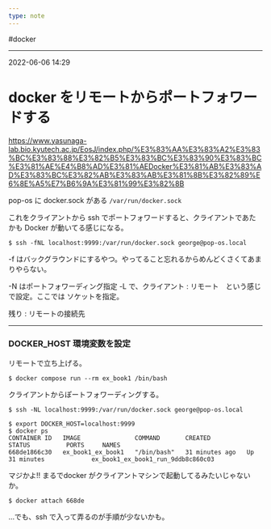 ```yaml
---
type: note
---
```


#docker

---
2022-06-06  14:29

# docker をリモートからポートフォワードする

https://www.yasunaga-lab.bio.kyutech.ac.jp/EosJ/index.php/%E3%83%AA%E3%83%A2%E3%83%BC%E3%83%88%E3%82%B5%E3%83%BC%E3%83%90%E3%83%BC%E3%81%AE%E4%B8%AD%E3%81%AEDocker%E3%81%AB%E3%83%AD%E3%83%BC%E3%82%AB%E3%83%AB%E3%81%8B%E3%82%89%E6%8E%A5%E7%B6%9A%E3%81%99%E3%82%8B

pop-os に docker.sock がある
`/var/run/docker.sock`

これをクライアントから ssh でポートフォワードすると、クライアントであたかも Docker が動いてる感じになる。

```shell
$ ssh -fNL localhost:9999:/var/run/docker.sock george@pop-os.local
```

-f はバックグラウンドにするやつ。やってること忘れるからめんどくさくてあまりやらない。

-N はポートフォワーディング指定
-L で、クライアント : リモート　という感じで設定。ここでは ソケットを指定。

残り : リモートの接続先

---
### DOCKER_HOST 環境変数を設定


リモートで立ち上げる。
```shell
$ docker compose run --rm ex_book1 /bin/bash
```

クライアントからぽートフォワーディングする。
```shell
$ ssh -NL localhost:9999:/var/run/docker.sock george@pop-os.local
```

```shell
$ export DOCKER_HOST=localhost:9999
$ docker ps
CONTAINER ID   IMAGE               COMMAND       CREATED          STATUS          PORTS     NAMES
668de1866c30   ex_book1_ex_book1   "/bin/bash"   31 minutes ago   Up 31 minutes             ex_book1_ex_book1_run_9ddb8c860c03
```

マジかよ!! まるでdocker がクライアントマシンで起動してるみたいじゃないか。

```shell
$ docker attach 668de
```

...でも、ssh で入って弄るのが手順が少ないかも。
